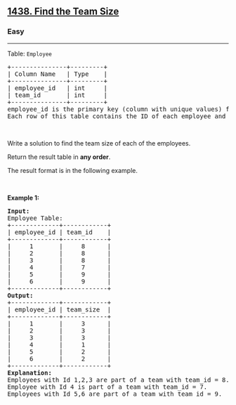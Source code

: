 <h2><a href="https://leetcode.com/problems/find-the-team-size">1438. Find the Team Size</a></h2><h3>Easy</h3><hr><p>Table: <code>Employee</code></p>

<pre>
+---------------+---------+
| Column Name   | Type    |
+---------------+---------+
| employee_id   | int     |
| team_id       | int     |
+---------------+---------+
employee_id is the primary key (column with unique values) for this table.
Each row of this table contains the ID of each employee and their respective team.
</pre>

<p>&nbsp;</p>

<p>Write a solution to find the team size of each of the employees.</p>

<p>Return the result table in <strong>any order</strong>.</p>

<p>The&nbsp;result format is in the following example.</p>

<p>&nbsp;</p>
<p><strong class="example">Example 1:</strong></p>

<pre>
<strong>Input:</strong> 
Employee Table:
+-------------+------------+
| employee_id | team_id    |
+-------------+------------+
|     1       |     8      |
|     2       |     8      |
|     3       |     8      |
|     4       |     7      |
|     5       |     9      |
|     6       |     9      |
+-------------+------------+
<strong>Output:</strong> 
+-------------+------------+
| employee_id | team_size  |
+-------------+------------+
|     1       |     3      |
|     2       |     3      |
|     3       |     3      |
|     4       |     1      |
|     5       |     2      |
|     6       |     2      |
+-------------+------------+
<strong>Explanation:</strong> 
Employees with Id 1,2,3 are part of a team with team_id = 8.
Employee with Id 4 is part of a team with team_id = 7.
Employees with Id 5,6 are part of a team with team_id = 9.
</pre>
